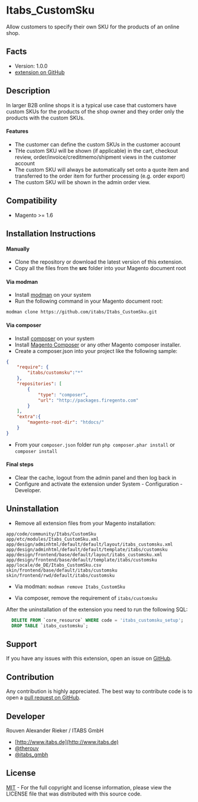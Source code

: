 Itabs_CustomSku
===============

Allow customers to specify their own SKU for the products of an online shop.

Facts
-----
- Version: 1.0.0
- [extension on GitHub](https://github.com/itabs/Itabs_CustomSKU)

Description
-----------

In larger B2B online shops it is a typical use case that customers have custom SKUs for the products of the shop owner and they order only the products with the custom SKUs.

#### Features
- The customer can define the custom SKUs in the customer account
- THe custom SKU will be shown (if applicable) in the cart, checkout review, order/invoice/creditmemo/shipment views in the customer account
- The custom SKU will always be automatically set onto a quote item and transferred to the order item for further processing (e.g. order export)
- The custom SKU will be shown in the admin order view.

Compatibility
-------------
- Magento >= 1.6

Installation Instructions
-------------------------

#### Manually
- Clone the repository or download the latest version of this extension.
- Copy all the files from the **src** folder into your Magento document root

#### Via modman

- Install [modman](https://github.com/colinmollenhour/modman) on your system
- Run the following command in your Magento document root: 

`modman clone https://github.com/itabs/Itabs_CustomSku.git`

#### Via composer
- Install [composer](http://getcomposer.org/download/) on your system
- Install [Magento Composer](https://github.com/magento-hackathon/magento-composer-installer) or any other Magento composer installer.
- Create a composer.json into your project like the following sample:

```json
{
    "require": {
        "itabs/customsku":"*"
    },
    "repositories": [
	    {
            "type": "composer",
            "url": "http://packages.firegento.com"
        }
    ],
    "extra":{
        "magento-root-dir": "htdocs/"
    }
}
```

- From your `composer.json` folder run `php composer.phar install` or `composer install`

#### Final steps
- Clear the cache, logout from the admin panel and then log back in
- Configure and activate the extension under System - Configuration - Developer.

Uninstallation
--------------
- Remove all extension files from your Magento installation:

```
app/code/community/Itabs/CustomSku
app/etc/modules/Itabs_CustomSku.xml
app/design/adminhtml/default/default/layout/itabs_customsku.xml
app/design/adminhtml/default/default/template/itabs/customsku
app/design/frontend/base/default/layout/itabs_customsku.xml
app/design/frontend/base/default/template/itabs/customsku
app/locale/de_DE/Itabs_CustomSku.csv
skin/frontend/base/default/itabs/customsku
skin/frontend/rwd/default/itabs/customsku
```

- Via modman: `modman remove Itabs_CustomSku`
* Via composer, remove the requirement of `itabs/customsku`

After the uninstallation of the extension you need to run the following SQL:
```sql
  DELETE FROM `core_resource` WHERE code = 'itabs_customsku_setup';
  DROP TABLE `itabs_customsku`;
```

Support
-------
If you have any issues with this extension, open an issue on [GitHub](https://github.com/itabs/Itabs_CustomSku/issues).

Contribution
------------
Any contribution is highly appreciated. The best way to contribute code is to open a [pull request on GitHub](https://help.github.com/articles/using-pull-requests).

Developer
---------
Rouven Alexander Rieker / ITABS GmbH
- [http://www.itabs.de](http://www.itabs.de)
- [@therouv](https://twitter.com/therouv)
- [@itabs_gmbh](https://twitter.com/itabs_gmbh)

License
-------
[MIT](http://opensource.org/licenses/MIT) - For the full copyright and license information, please view the LICENSE file that was distributed with this source code.
